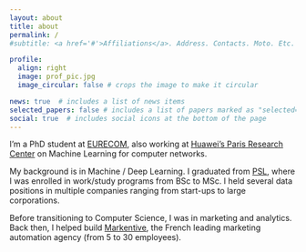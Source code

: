```yaml
---
layout: about
title: about
permalink: /
#subtitle: <a href='#'>Affiliations</a>. Address. Contacts. Moto. Etc.

profile:
  align: right
  image: prof_pic.jpg
  image_circular: false # crops the image to make it circular

news: true  # includes a list of news items
selected_papers: false # includes a list of papers marked as "selected={true}"
social: true  # includes social icons at the bottom of the page
---
```


I’m a PhD student at [EURECOM](https://www.eurecom.fr/), also working at [Huawei’s Paris Research Center](https://fr.linkedin.com/company/huawei-paris-research-center) on Machine Learning for computer networks.
 
My background is in Machine / Deep Learning. I graduated from [PSL](https://psl.eu/en), where I was enrolled in work/study programs from BSc to MSc. I held several data positions in multiple companies ranging from start-ups to large corporations.

Before transitioning to Computer Science, I was in marketing and analytics. Back then, I helped build [Markentive](https://www.markentive.com/en/), the French leading marketing automation agency (from 5 to 30 employees).

